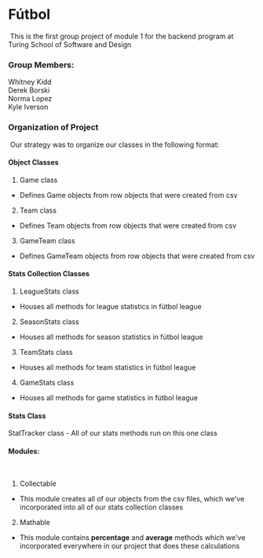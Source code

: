 # Fútbol
​
This is the first group project of module 1 for the backend program at Turing School of Software and Design
​
### Group Members:
Whitney Kidd  
Derek Borski  
Norma Lopez  
Kyle Iverson
​
### Organization of Project
​
Our strategy was to organize our classes in the following format:
​
#### Object Classes
1. Game class
  * Defines Game objects from row objects that were created from csv
2. Team class
  * Defines Team objects from row objects that were created from csv
3. GameTeam class
  * Defines GameTeam objects from row objects that were created from csv
​
#### Stats Collection Classes
1. LeagueStats class
  * Houses all methods for league statistics in fútbol league
2. SeasonStats class
  * Houses all methods for season statistics in fútbol league
3. TeamStats class
  * Houses all methods for team statistics in fútbol league
4. GameStats class
  * Houses all methods for game statistics in fútbol league
​
#### Stats Class
StatTracker class - All of our stats methods run on this one class
​
#### Modules:
​
1. Collectable
  * This module creates all of our objects from the csv files, which we've incorporated into all of our stats collection classes
2. Mathable
  * This module contains **percentage** and **average** methods which we've incorporated everywhere in our project that does these calculations
